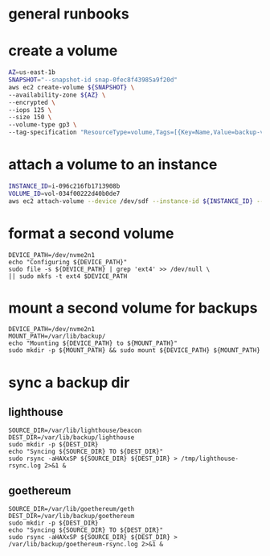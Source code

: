 # general runbooks

# create a volume
```bash
AZ=us-east-1b
SNAPSHOT="--snapshot-id snap-0fec8f43985a9f20d"
aws ec2 create-volume ${SNAPSHOT} \
--availability-zone ${AZ} \
--encrypted \
--iops 125 \
--size 150 \
--volume-type gp3 \
--tag-specification "ResourceType=volume,Tags=[{Key=Name,Value=backup-volume-${AZ}}]"
```

# attach a volume to an instance

```bash
INSTANCE_ID=i-096c216fb1713908b
VOLUME_ID=vol-034f00222d40b0de7
aws ec2 attach-volume --device /dev/sdf --instance-id ${INSTANCE_ID} --volume-id ${VOLUME_ID}
 ```

 # format a second volume

 ```
 DEVICE_PATH=/dev/nvme2n1
 echo "Configuring ${DEVICE_PATH}"
 sudo file -s ${DEVICE_PATH} | grep 'ext4' >> /dev/null \
|| sudo mkfs -t ext4 $DEVICE_PATH
```

# mount a second volume for backups

```
DEVICE_PATH=/dev/nvme2n1
MOUNT_PATH=/var/lib/backup/
echo "Mounting ${DEVICE_PATH} to ${MOUNT_PATH}"
sudo mkdir -p ${MOUNT_PATH} && sudo mount ${DEVICE_PATH} ${MOUNT_PATH}
```

# sync a backup dir

## lighthouse
```
SOURCE_DIR=/var/lib/lighthouse/beacon
DEST_DIR=/var/lib/backup/lighthouse
sudo mkdir -p ${DEST_DIR}
echo "Syncing ${SOURCE_DIR} TO ${DEST_DIR}"
sudo rsync -aHAXxSP ${SOURCE_DIR} ${DEST_DIR} > /tmp/lighthouse-rsync.log 2>&1 &
```

## goethereum
```
SOURCE_DIR=/var/lib/goethereum/geth
DEST_DIR=/var/lib/backup/goethereum
sudo mkdir -p ${DEST_DIR}
echo "Syncing ${SOURCE_DIR} TO ${DEST_DIR}"
sudo rsync -aHAXxSP ${SOURCE_DIR} ${DEST_DIR} > /var/lib/backup/goethereum-rsync.log 2>&1 &
```